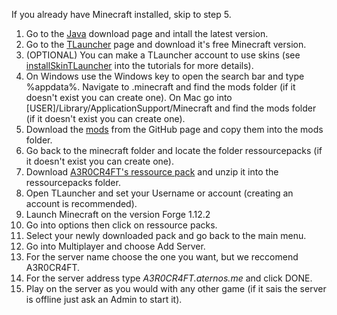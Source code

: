 If you already have Minecraft installed, skip to step 5.

1. Go to the [Java](https://www.java.com/en/download/) download page and intall the latest version.
2. Go to the [TLauncher](https://tlauncher.org/en/) page and download it's free Minecraft version.
3. (OPTIONAL) You can make a TLauncher account to use skins (see [installSkinTLauncher](https://github.com/SPYR0999/A3R0CR4FT/blob/main/tutorials/installSkinTLauncher.md) into the tutorials for more details).
4. On Windows use the Windows key to open the search bar and type %appdata%. Navigate to .minecraft and find the mods folder (if it doesn't exist you can create one).
   On Mac go into [USER]/Library/ApplicationSupport/Minecraft and find the mods folder (if it doesn't exist you can create one).
5. Download the [mods](https://github.com/SPYR0999/A3R0CR4FT/blob/main/mods) from the GitHub page and copy them into the mods folder.
6. Go back to the minecraft folder and locate the folder ressourcepacks (if it doesn't exist you can create one).
7. Download [A3R0CR4FT's ressource pack](https://github.com/SPYR0999/A3R0CR4FT/edit/main/RessourcePack/A3R0CR4FT.zip) and unzip it into the ressourcepacks folder.
8. Open TLauncher and set your Username or account (creating an account is recommended).
9. Launch Minecraft on the version Forge 1.12.2
10. Go into options then click on ressource packs.
11. Select your newly downloaded pack and go back to the main menu.
10. Go into Multiplayer and choose Add Server.
11. For the server name choose the one you want, but we reccomend A3R0CR4FT.
12. For the server address type *A3R0CR4FT.aternos.me* and click DONE.
13. Play on the server as you would with any other game (if it sais the server is offline just ask an Admin to start it).

